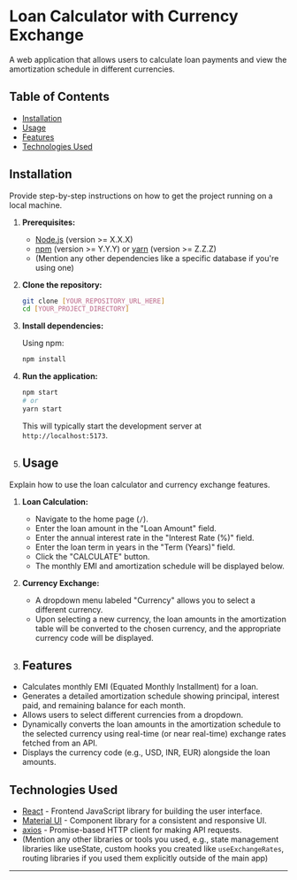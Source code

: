 # Loan Calculator with Currency Exchange

A web application that allows users to calculate loan payments and view the amortization schedule in different currencies.

## Table of Contents
- [Installation](#installation)
- [Usage](#usage)
- [Features](#features)
- [Technologies Used](#technologies-used)

## Installation

Provide step-by-step instructions on how to get the project running on a local machine.

1.  **Prerequisites:**
    * [Node.js](https://nodejs.org/) (version >= X.X.X)
    * [npm](https://www.npmjs.com/) (version >= Y.Y.Y) or [yarn](https://yarnpkg.com/) (version >= Z.Z.Z)
    * (Mention any other dependencies like a specific database if you're using one)

2.  **Clone the repository:**

    ```bash
    git clone [YOUR_REPOSITORY_URL_HERE]
    cd [YOUR_PROJECT_DIRECTORY]
    ```

3.  **Install dependencies:**

    Using npm:
    ```bash
    npm install
    ```
    

4.  **Run the application:**

    ```bash
    npm start
    # or
    yarn start
    ```

    This will typically start the development server at `http://localhost:5173`.

5. ## Usage

Explain how to use the loan calculator and currency exchange features.

1.  **Loan Calculation:**
    * Navigate to the home page (`/`).
    * Enter the loan amount in the "Loan Amount" field.
    * Enter the annual interest rate in the "Interest Rate (%)" field.
    * Enter the loan term in years in the "Term (Years)" field.
    * Click the "CALCULATE" button.
    * The monthly EMI and amortization schedule will be displayed below.

2.  **Currency Exchange:**
    * A dropdown menu labeled "Currency" allows you to select a different currency.
    * Upon selecting a new currency, the loan amounts in the amortization table will be converted to the chosen currency, and the appropriate currency code will be displayed.

3. ## Features

* Calculates monthly EMI (Equated Monthly Installment) for a loan.
* Generates a detailed amortization schedule showing principal, interest paid, and remaining balance for each month.
* Allows users to select different currencies from a dropdown.
* Dynamically converts the loan amounts in the amortization schedule to the selected currency using real-time (or near real-time) exchange rates fetched from an API.
* Displays the currency code (e.g., USD, INR, EUR) alongside the loan amounts.


## Technologies Used

* [React](https://react.dev/) - Frontend JavaScript library for building the user interface.
* [Material UI](https://mui.com/) - Component library for a consistent and responsive UI.
* [axios](https://axios-http.com/) - Promise-based HTTP client for making API requests.
* (Mention any other libraries or tools you used, e.g., state management libraries like useState, custom hooks you created like `useExchangeRates`, routing libraries if you used them explicitly outside of the main app)





---

